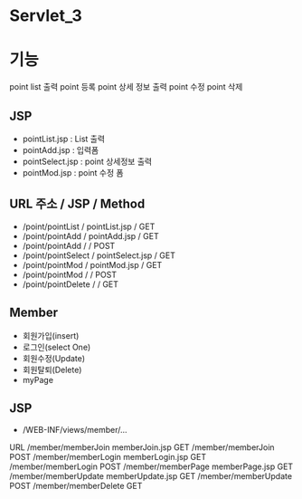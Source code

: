 # Servlet_3
 
 # 기능
 point list 출력
 point 등록
 point 상세 정보 출력
 point 수정
 point 삭제
 
 
 ## JSP
 - pointList.jsp	: List 출력
 - pointAdd.jsp		: 입력폼
 - pointSelect.jsp	: point 상세정보 출력
 - pointMod.jsp		: point 수정 폼
 
 ## URL 주소				/		JSP			/ Method
 - /point/pointList		/ pointList.jsp		/ GET
 - /point/pointAdd		/ pointAdd.jsp		/ GET
 - /point/pointAdd		/					/ POST
 - /point/pointSelect	/ pointSelect.jsp	/ GET
 - /point/pointMod		/ pointMod.jsp		/ GET
 - /point/pointMod		/					/ POST
 - /point/pointDelete	/ 					/ GET

## Member
- 회원가입(insert)
- 로그인(select One)
- 회원수정(Update)
- 회원탈퇴(Delete)
- myPage

## JSP
- /WEB-INF/views/member/...

URL
/member/memberJoin		memberJoin.jsp		GET
/member/memberJoin							POST
/member/memberLogin		memberLogin.jsp		GET
/member/memberLogin							POST
/member/memberPage		memberPage.jsp		GET
/member/memberUpdate	memberUpdate.jsp	GET
/member/memberUpdate						POST
/member/memberDelete						GET

